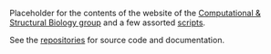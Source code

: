 Placeholder for the contents of the website of the [Computational & Structural Biology group](http://www.eead.csic.es/compbio) and a few assorted [scripts](./scripts).

See the [repositories](https://github.com/eead-csic-compbio?tab=repositories) for source code and documentation.
